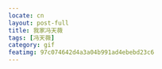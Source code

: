```yaml
---
locate: cn
layout: post-full
title: 我家冯天薇
tags: [冯天薇]
category: gif
featimg: 97c074642d4a3a04b991ad4ebebd23c6
---
```

